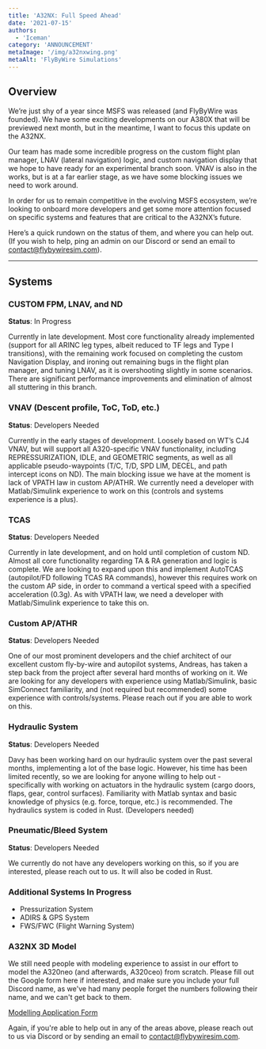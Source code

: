 ```yaml
---
title: 'A32NX: Full Speed Ahead'
date: '2021-07-15'
authors:
  - 'Iceman'
category: 'ANNOUNCEMENT'
metaImage: '/img/a32nxwing.png'
metaAlt: 'FlyByWire Simulations'
---
```


## Overview

We’re just shy of a year since MSFS was released (and FlyByWire was founded). We have some exciting developments on our A380X that will be previewed next month, but in the meantime, I want to focus this update on the A32NX.

Our team has made some incredible progress on the custom flight plan manager, LNAV (lateral navigation) logic, and custom navigation display that we hope to have ready for an experimental branch soon. VNAV is also in the works, but is at a far earlier stage, as we have some blocking issues we need to work around.

In order for us to remain competitive in the evolving MSFS ecosystem, we’re looking to onboard more developers and get some more attention focused on specific systems and features that are critical to the A32NX’s future.

Here’s a quick rundown on the status of them, and where you can help out. (If you wish to help, ping an admin on our Discord or send an email to contact@flybywiresim.com).

---

## Systems

### CUSTOM FPM, LNAV, and ND

**Status**: In Progress

Currently in late development. Most core functionality already implemented (support for all ARINC leg types, albeit reduced to TF legs and Type I transitions), with the remaining work focused on completing the custom Navigation Display, and ironing out remaining bugs in the flight plan manager, and tuning LNAV, as it is overshooting slightly in some scenarios. There are significant performance improvements and elimination of almost all stuttering in this branch.


### VNAV (Descent profile, ToC, ToD, etc.)

**Status**: Developers Needed

Currently in the early stages of development. Loosely based on WT’s CJ4 VNAV, but will support all A320-specific VNAV functionality, including REPRESSURIZATION, IDLE, and GEOMETRIC segments, as well as all applicable pseudo-waypoints (T/C, T/D, SPD LIM, DECEL, and path intercept icons on ND). The main blocking issue we have at the moment is lack of VPATH law in custom AP/ATHR. We currently need a developer with Matlab/Simulink experience to work on this (controls and systems experience is a plus).


### TCAS

**Status**: Developers Needed

Currently in late development, and on hold until completion of custom ND. Almost all core functionality regarding TA & RA generation and logic is complete. We are looking to expand upon this and implement AutoTCAS (autopilot/FD following TCAS RA commands), however this requires work on the custom AP side, in order to command a vertical speed with a specified acceleration (0.3g). As with VPATH law, we need a developer with Matlab/Simulink experience to take this on. 


### Custom AP/ATHR

**Status**: Developers Needed

One of our most prominent developers and the chief architect of our excellent custom fly-by-wire and autopilot systems, Andreas, has taken a step back from the project after several hard months of working on it. We are looking for any developers with experience using Matlab/Simulink, basic SimConnect familiarity, and (not required but recommended) some experience with controls/systems. Please reach out if you are able to work on this.


### Hydraulic System

**Status**: Developers Needed

Davy has been working hard on our hydraulic system over the past several months, implementing a lot of the base logic. However, his time has been limited recently, so we are looking for anyone willing to help out - specifically with working on actuators in the hydraulic system (cargo doors, flaps, gear, control surfaces). Familiarity with Matlab syntax and basic knowledge of physics (e.g. force, torque, etc.) is recommended. The hydraulics system is coded in Rust. (Developers needed)


### Pneumatic/Bleed System

**Status**: Developers Needed

We currently do not have any developers working on this, so if you are interested, please reach out to us. It will also be coded in Rust.

### Additional Systems In Progress

- Pressurization System
- ADIRS & GPS System
- FWS/FWC (Flight Warning System)

### A32NX 3D Model

We still need people with modeling experience to assist in our effort to model the A320neo (and afterwards, A320ceo) from scratch. Please fill out the Google form here if interested, and make sure you include your full Discord name, as we've had many people forget the numbers following their name, and we can't get back to them.

[Modelling Application Form](https://forms.gle/PUJ64rsaf9yZYMhs7)

Again, if you're able to help out in any of the areas above, please reach out to us via Discord or by sending an email to contact@flybywiresim.com.

